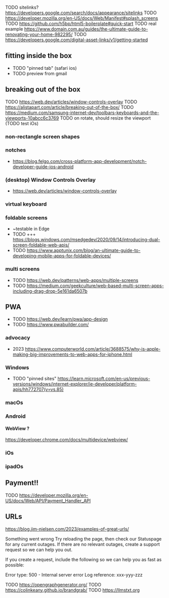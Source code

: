 


TODO sitelinks? https://developers.google.com/search/docs/appearance/sitelinks
TODO https://developer.mozilla.org/en-US/docs/Web/Manifest#splash_screens
TODO https://github.com/h5bp/html5-boilerplate#quick-start
TODO real example https://www.domain.com.au/guides/the-ultimate-guide-to-renovating-your-home-982295/
TODO https://developers.google.com/digital-asset-links/v1/getting-started


## fitting inside the box

* TODO "pinned tab" (safari ios)
* TODO preview from gmail

## breaking out of the box

TODO https://web.dev/articles/window-controls-overlay
TODO https://alistapart.com/article/breaking-out-of-the-box/
TODO https://medium.com/samsung-internet-dev/toolbars-keyboards-and-the-viewports-10abcc6c3769
TODO on rotate, should resize the viewport (TODO test iOs)

### non-rectangle screen shapes

### notches
* https://blog.felgo.com/cross-platform-app-development/notch-developer-guide-ios-android


### (desktop) Window Controls Overlay
* https://web.dev/articles/window-controls-overlay

### virtual keyboard


### foldable screens
* ~testable in Edge
* TODO +++ https://blogs.windows.com/msedgedev/2020/09/14/introducing-dual-screen-foldable-web-apis/
* TODO https://www.apptunix.com/blog/an-ultimate-guide-to-developing-mobile-apps-for-foldable-devices/

### multi screens
* TODO https://web.dev/patterns/web-apps/multiple-screens
* TODO https://medium.com/geekculture/web-based-multi-screen-apps-including-drag-drop-5e161da6507b



## PWA
- TODO https://web.dev/learn/pwa/app-design
- TODO https://www.pwabuilder.com/

### advocacy
- 2023 https://www.computerworld.com/article/3688575/why-is-apple-making-big-improvements-to-web-apps-for-iphone.html

### Windows
- TODO "pinned sites" https://learn.microsoft.com/en-us/previous-versions/windows/internet-explorer/ie-developer/platform-apis/hh772707(v=vs.85)

### macOs


### Android

#### WebView ?
https://developer.chrome.com/docs/multidevice/webview/


### iOs


### ipadOs


## Payment!!
TODO https://developer.mozilla.org/en-US/docs/Web/API/Payment_Handler_API

## URLs
https://blog.jim-nielsen.com/2023/examples-of-great-urls/



Something went wrong
Try reloading the page, then check our Statuspage for any current outages. If there are no relevant outages, create a support request so we can help you out.

If you create a request, include the following so we can help you as fast as possible:

Error type: 500 - Internal server error
Log reference: xxx-yyy-zzz



TODO https://opengraphgenerator.org/
TODO https://colinkeany.github.io/brandgrab/
TODO https://llmstxt.org
